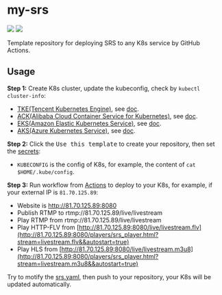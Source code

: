 # my-srs

![](http://ossrs.net/gif/v1/sls.gif?site=github.com&path=/tmpl/k8s/kubernetes/kouniuhao/my-srs)
[![](https://github.com/kouniuhao/my-srs/actions/workflows/kubernetes.yml/badge.svg)](https://github.com/kouniuhao/my-srs/actions/workflows/kubernetes.yml)

Template repository for deploying SRS to any K8s service by GitHub Actions.

## Usage

**Step 1:** Create K8s cluster, update the kubeconfig, check by `kubectl cluster-info`:

* [TKE(Tencent Kubernetes Engine)](https://console.cloud.tencent.com/tke2/cluster?rid=8), see [doc](https://cloud.tencent.com/document/product/457/54231).
* [ACK(Alibaba Cloud Container Service for Kubernetes)](https://cs.console.aliyun.com/), see [doc](https://help.aliyun.com/document_detail/95108.html).
* [EKS(Amazon Elastic Kubernetes Service)](https://console.aws.amazon.com/eks/home#/clusters), see [doc](https://docs.aws.amazon.com/eks/latest/userguide/create-cluster.html).
* [AKS(Azure Kubernetes Service)](https://portal.azure.com/#create/microsoft.aks), see [doc](https://docs.microsoft.com/en-us/azure/aks/kubernetes-walkthrough-portal).

**Step 2:** Click the <kbd>Use this template</kbd> to create your repository, then set the [secrets](https://github.com/kouniuhao/my-srs/settings/secrets/actions):

* `KUBECONFIG` is the config of K8s, for example, the content of `cat $HOME/.kube/config`.

**Step 3:** Run workflow from [Actions](https://github.com/kouniuhao/my-srs/actions/workflows/kubernetes.yml) to deploy to your K8s, for example, if your external IP is `81.70.125.89`:

* Website is http://81.70.125.89:8080
* Publish RTMP to rtmp://81.70.125.89/live/livestream
* Play RTMP from rtmp://81.70.125.89/live/livestream
* Play HTTP-FLV from [http://81.70.125.89:8080/live/livestream.flv](http://81.70.125.89:8080/players/srs_player.html?stream=livestream.flv&&autostart=true)
* Play HLS from [http://81.70.125.89:8080/live/livestream.m3u8](http://81.70.125.89:8080/players/srs_player.html?stream=livestream.m3u8&&autostart=true)

Try to motify the [srs.yaml](srs.yaml), then push to your repository, your K8s will be updated automatically.

